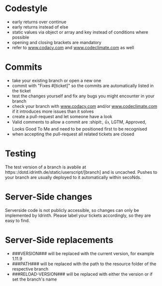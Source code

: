 # Codestyle

- early returns over continue
- early returns instead of else
- static values via object or array and key instead of conditions where possible
- opening and closing brackets are mandatory
- refer to www.codacy.com and www.codeclimate.com as well

# Commits

- take your existing branch or open a new one
- commit with "Fixes #[ticket]" so the commits are automatically listed in the ticket
- test the changes yourself and fix any bugs you might encounter in your branch
- check your branch with www.codacy.com and/or www.codeclimate.com if it introduces more issues than it solves
- create a pull-request and let someone have a look
- Valid comments to allow a commit are :shipit:, :+1:, LGTM, Approved, Looks Good To Me and need to be positioned first to be recognised
- when accepting the pull-request all related tickets are closed

# Testing

The test version of a branch is avabile at https::/dotd.idrinth.de/static/userscript/[branch] and is uncached.
Pushes to your branch are usually deployed to it automatically within secoNds.

# Server-Side changes

Serverside code is not publicly accessible, so changes can only be implemented by  Idrinth. Please label your tickets accordingly, so they are easy to find.

# Server-Side replacements

*  ###VERSION### will be replaced with the current version, for example 1.11.9
* ###PATH### will be replaced with the path to the resource folder of the respective branch
* ###RELOAD-VERSION### will be replaced with either the version or if set the branch's name